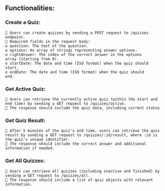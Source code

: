 


## Functionalities:


### Create a Quiz:
     Users can create quizzes by sending a POST request to /quizzes 
    endpoint.
     Required fields in the request body: 
    o question: The text of the question.
    o options: An array of strings representing answer options.
    o rightAnswer: The index of the correct answer in the options 
    array (starting from 0).
    o startDate: The date and time (ISO format) when the quiz should 
    start.
    o endDate: The date and time (ISO format) when the quiz should 
    end.
### Get Active Quiz:
     Users can retrieve the currently active quiz (within the start and 
    end time) by sending a GET request to /quizzes/active.
     The response should include the quiz data, including current status

### Get Quiz Result:
     After 5 minutes of the quiz's end time, users can retrieve the quiz 
    result by sending a GET request to /quizzes/:id/result, where :id is 
    the quiz's unique identifier.
     The response should include the correct answer and additional 
    information if needed.

### Get All Quizzes:
     Users can retrieve all quizzes (including inactive and finished) by 
    sending a GET request to /quizzes/all.
     The response should include a list of quiz objects with relevant 
    information.